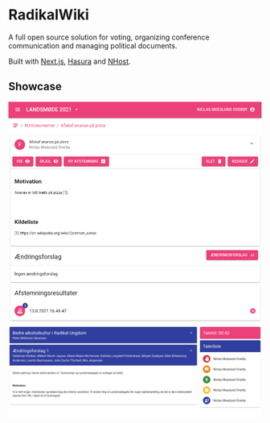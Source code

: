 # RadikalWiki
A full open source solution for voting, organizing conference communication and managing political documents.

Built with [Next.js](https://nextjs.org), [Hasura](https://hasura.io) and [NHost](https://nhost.io).

## Showcase
![](public/radikalwiki1.png)
![](public/radikalwiki2.png)
